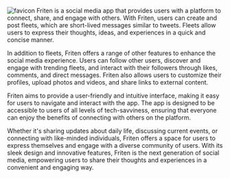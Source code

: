 ![favicon](https://github.com/FritenOfficial/Friten.github.io/assets/150671886/bc26952a-6409-4e66-9ad0-1b28c8d873d5)
Friten is a social media app that provides users with a platform to connect, share, and engage with others. With Friten, users can create and post fleets, which are short-lived messages similar to tweets. Fleets allow users to express their thoughts, ideas, and experiences in a quick and concise manner.

In addition to fleets, Friten offers a range of other features to enhance the social media experience. Users can follow other users, discover and engage with trending fleets, and interact with their followers through likes, comments, and direct messages. Friten also allows users to customize their profiles, upload photos and videos, and share links to external content.

Friten aims to provide a user-friendly and intuitive interface, making it easy for users to navigate and interact with the app. The app is designed to be accessible to users of all levels of tech-savviness, ensuring that everyone can enjoy the benefits of connecting with others on the platform.

Whether it's sharing updates about daily life, discussing current events, or connecting with like-minded individuals, Friten offers a space for users to express themselves and engage with a diverse community of users. With its sleek design and innovative features, Friten is the next generation of social media, empowering users to share their thoughts and experiences in a convenient and engaging way.
